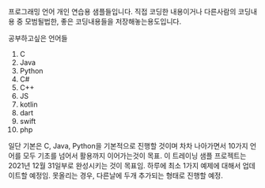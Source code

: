 프로그래밍 언어 개인 연습용 샘플들입니다.
직접 코딩한 내용이거나 다른사람의 코딩내용 중 모범될법한, 좋은 코딩내용들을 저장해놓는용도입니다.

공부하고싶은 언어들
1. C
2. Java
3. Python
4. C#
5. C++
6. JS
7. kotlin
8. dart
9. swift
10. php

일단 기본은 C, Java, Python을 기본적으로 진행할 것이며
차차 나아가면서 10가지 언어를 모두 기초를 넘어서 활용까지 이어가는것이 목표.
이 트레이닝 샘플 프로젝트는 2021년 12월 31일부로 완성시키는 것이 목표임.
하루에 최소 1가지 예제에 대해서 업데이트할 예정임. 못올리는 경우, 다른날에 두개 추가되는 형태로 진행할 예정.

